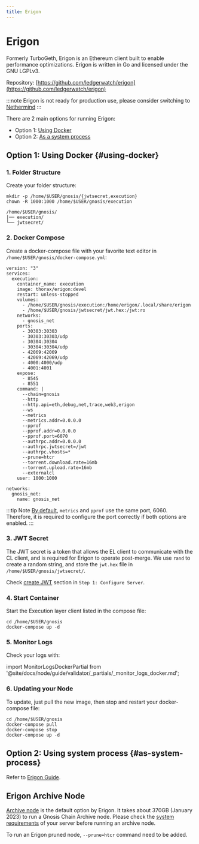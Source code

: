 ```yaml
---
title: Erigon
---
```


# Erigon

Formerly TurboGeth, Erigon is an Ethereum client built to enable performance optimizations. Erigon is written in Go and licensed under the GNU LGPLv3.

Repository: [https://github.com/ledgerwatch/erigon](https://github.com/ledgerwatch/erigon) 

:::note
Erigon is not ready for production use, please consider switching to [Nethermind](./nethermind.md)
:::

There are 2 main options for running Erigon:
* Option 1: [Using Docker](#using-docker)
* Option 2: [As a system process](#as-system-process)

## Option 1: Using Docker {#using-docker}  

### 1. Folder Structure

Create your folder structure:

```shell
mkdir -p /home/$USER/gnosis/{jwtsecret,execution}
chown -R 1000:1000 /home/$USER/gnosis/execution
```

```
/home/$USER/gnosis/
|── execution/
└── jwtsecret/
```


### 2. Docker Compose


Create a docker-compose file with your favorite text editor in `/home/$USER/gnosis/docker-compose.yml`:

```shell title="/home/$USER/gnosis/docker-compose.yml"
version: "3"
services:
  execution:
    container_name: execution
    image: thorax/erigon:devel
    restart: unless-stopped
    volumes:
      - /home/$USER/gnosis/execution:/home/erigon/.local/share/erigon
      - /home/$USER/gnosis/jwtsecret/jwt.hex:/jwt:ro
    networks:
      - gnosis_net
    ports:
      - 30303:30303
      - 30303:30303/udp
      - 30304:30304
      - 30304:30304/udp
      - 42069:42069
      - 42069:42069/udp
      - 4000:4000/udp
      - 4001:4001
    expose:
      - 8545
      - 8551
    command: |
      --chain=gnosis
      --http
      --http.api=eth,debug,net,trace,web3,erigon
      --ws
      --metrics
      --metrics.addr=0.0.0.0
      --pprof
      --pprof.addr=0.0.0.0
      --pprof.port=6070
      --authrpc.addr=0.0.0.0
      --authrpc.jwtsecret=/jwt
      --authrpc.vhosts=*
      --prune=htcr
      --torrent.download.rate=16mb
      --torrent.upload.rate=16mb
      --externalcl
    user: 1000:1000

networks:
  gnosis_net:
    name: gnosis_net
```

:::tip Note
[By default](https://github.com/ledgerwatch/erigon#other-ports), `metrics` and `pprof` use the same port, 6060. Therefore, it is required to configure the port correctly if both options are enabled. 
:::

### 3. JWT Secret

The JWT secret is a token that allows the EL client to communicate with the CL client, and is required for Erigon to operate post-merge. We use `rand` to create a random string, and store the `jwt.hex` file in `/home/$USER/gnosis/jwtsecret/`.

Check [create JWT](../configure-server.md#create-jwt) section in `Step 1: Configure Server`.

### 4. Start Container

Start the Execution layer client listed in the compose file:

```shell
cd /home/$USER/gnosis
docker-compose up -d
```


### 5. Monitor Logs

Check your logs with:

import MonitorLogsDockerPartial from '@site/docs/node/guide/validator/_partials/_monitor_logs_docker.md';

<MonitorLogsDockerPartial />


### 6. Updating your Node

To update, just pull the new image, then stop and restart your docker-compose file:

```shell
cd /home/$USER/gnosis
docker-compose pull
docker-compose stop
docker-compose up -d
```

## Option 2: Using system process {#as-system-process}

Refer to [Erigon Guide](../README.md#step-2-run-an-execution-client).

## Erigon Archive Node  

[Archive node](https://ethereum.org/en/developers/docs/nodes-and-clients/archive-nodes/#what-is-an-archive-node) is the default option by Erigon. It takes about 370GB (January 2023) to run a Gnosis Chain Archive node. Please check the [system requirements](https://github.com/ledgerwatch/erigon#system-requirements) of your server before running an archive node.

To run an Erigon pruned node, `--prune=htcr` command need to be added.
